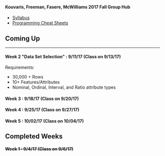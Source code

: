 #### Kouvaris, Freeman, Fasere, McWilliams 2017 Fall Group Hub

* [Syllabus](https://github.com/htpeter/pdti_DataMining/blob/master/Course%20Materials/Syllabus.pdf)
* [Programming Cheat Sheets]()

## Coming Up
_____________________

#### Week 2 "Data Set Selection" : 9/11/17 (Class on 9/13/17)

Requirements:
* 30,000 + Rows
* 10+ Features/Attributes
* Nominal, Ordinal, Interval, and Ratio attribute types

#### Week 3 : 9/18/17 (Class on 9/20/17)

#### Week 4 : 9/25/17 (Class on 9/27/17)

#### Week 5 : 10/02/17 (Class on 10/04/17)


## Completed Weeks

#### ~~Week 1 : 9/4/17 (Class on 9/6/17)~~

